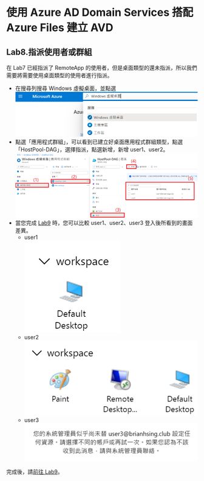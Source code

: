 # 使用 Azure AD Domain Services 搭配 Azure Files 建立 AVD

## Lab8.指派使用者或群組
 在 Lab7 已經指派了 RemoteApp 的使用者，但是桌面類型的還未指派，所以我們需要將需要使用桌面類型的使用者進行指派。<br>
 - 在搜尋列搜尋 Windows 虛擬桌面，並點選<br>
  ![GITHUB](https://github.com/BrianHsing/Azure-Virtual-Desktop/blob/master/Lab1/wvd1.png "wvd1")<br>
 - 點選「應用程式群組」，可以看到已建立好桌面應用程式群組類型，點選「HostPool-DAG」，選擇指派，點選新增，新增 user1、user2。<br>
  ![GITHUB](https://github.com/BrianHsing/Azure-Virtual-Desktop/blob/master/Lab1/assign1.png "assign1")<br>
 - 當您完成 [Lab9](https://github.com/BrianHsing/Azure-Virtual-Desktop/blob/master/Lab9.md) 時，您可以比較 user1、user2、user3 登入後所看到的畫面差異。
	- user1<br>
	 ![GITHUB](https://github.com/BrianHsing/Azure-Virtual-Desktop/blob/master/Lab1/assign2.png "assign2")<br>
	- user2<br>
	 ![GITHUB](https://github.com/BrianHsing/Azure-Virtual-Desktop/blob/master/Lab1/assign3.png "assign3")<br>
	- user3<br>
     ![GITHUB](https://github.com/BrianHsing/Azure-Virtual-Desktop/blob/master/Lab1/assign4.png "assign4")<br>

 完成後，請[前往 Lab9](https://github.com/BrianHsing/Azure-Virtual-Desktop/blob/master/Lab9.md)。<br>